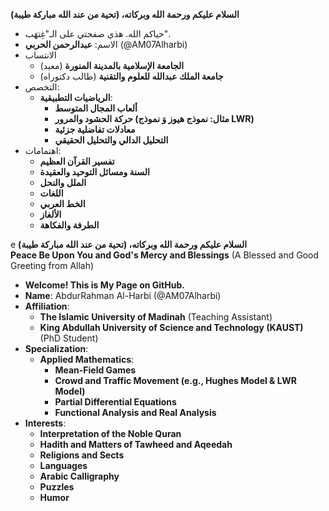 
**السلام عليكم ورحمة الله وبركاته، (تحية من عند الله مباركة طيبة)**

- حياكم الله. هذي صفحتي على الـ"غِتهَب".
- الاسم: **عبدالرحمن الحربي** (@AM07Alharbi)
- الانتساب
  * **الجامعة الإسلامية بالمدينة المنورة** (معيد)
  * **جامعة الملك عبدالله للعلوم والتقنية** (طالب دكتوراه)
- التخصص:
  * **الرياضيات التطبيقية**:
    + **ألعاب المجال المتوسط**
    + **حركة الحشود والمرور (مثال: نموذج هيوز وَ نموذج LWR)**
    + **معادلات تفاضلية جزئية**
    + **التحليل الدالي والتحليل الحقيقي**
 - اهتمامات:
   * **تفسير القرآن العظيم**
   * **السنة ومسائل التوحيد والعقيدة**
   * **الملل والنحل**
   * **اللغات**
   * **الخط العربي**
   * **الألغاز**
   * **الطرفة والفكاهة**



<div dir="ltr">
 
 e **السلام عليكم ورحمة الله وبركاته، (تحية من عند الله مباركة طيبة)** <br>
**Peace Be Upon You and God's Mercy and Blessings** (A Blessed and Good Greeting from Allah)

- **Welcome! This is My Page on GitHub.**
- **Name**: AbdurRahman Al-Harbi (@AM07Alharbi)
- **Affiliation**:
  * **The Islamic University of Madinah** (Teaching Assistant)
  * **King Abdullah University of Science and Technology (KAUST)** (PhD Student)
- **Specialization**:
  * **Applied Mathematics**:
    + **Mean-Field Games**
    + **Crowd and Traffic Movement (e.g., Hughes Model & LWR Model)**
    + **Partial Differential Equations**
    + **Functional Analysis and Real Analysis**
- **Interests**:
  * **Interpretation of the Noble Quran**
  * **Hadith and Matters of Tawheed and Aqeedah**
  * **Religions and Sects**
  * **Languages**
  * **Arabic Calligraphy**
  * **Puzzles**
  * **Humor**
    
</div>

<!---
AM07Alharbi/AM07Alharbi is a ✨ special ✨ repository because its `README.md` (this file) appears on your GitHub profile.
You can click the Preview link to take a look at your changes.
--->
